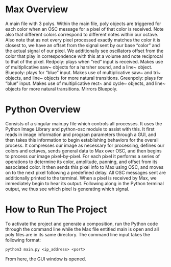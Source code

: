 # Max Overview

A main file with 3 polys. Within the main file, poly objects are triggered for each color when an OSC message for a pixel of that color is received. Note also that different 
colors correspond to different notes within our octave. Also note that as not every pixel processed exactly matches the color it is closest to, we have an offset from the signal 
sent by our base “color” and the actual signal of our pixel. We additionally see oscillators offset from the color that play in correspondence with this at a volume and note 
reciprocal to that of the pixel. 
Redpoly:  plays when “red” input is received. Makes use of multiplicative saw~ objects for a harsher sound, and a line~ object.
Bluepoly: plays for “blue” input. Makes use of multiplicative saw~ and tri~ objects, and line~ objects for more natural transitions.
Greenpoly: plays for “blue” input. Makes use of multiplicative rect~ and cycle~ objects, and line~ objects for more natural transitions. Mirrors Bluepoly.

# Python Overview

Consists of a singular main.py file which controls all processes. It uses the Python Image Library and python-osc module to assist with this. It first reads in image information 
and program parameters through a GUI, and then takes this information to begin establishing behaviors for the overall process. It compresses our image as necessary 
for processing, defines our colors and octaves, sends general data to Max over OSC, and then begins to process our image pixel-by-pixel. For each pixel it performs a series of 
operations to determine its color, amplitude, panning, and offset from its associated color. It then sends this pixel info to Max using OSC, and moves on to the next pixel 
following a predefined delay. All OSC messages sent are additionally printed to the terminal. When a pixel is received by Max, we immediately begin to hear its output. Following 
along in the Python terminal output, we thus see which pixel is generating which signal.

# How to Run The Project

To activate the project and generate a composition, run the Python code through the command line while the Max file entitled main is open and all poly 
files are in its same directory. 
The command line input takes the following format: 

`python3 main.py <ip_address> <port>`

From here, the GUI window is opened.
